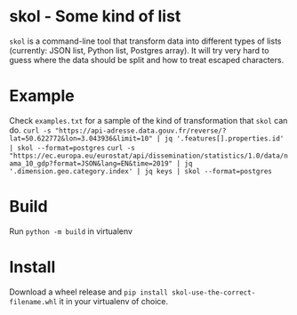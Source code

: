 
# skol - Some kind of list
`skol` is a command-line tool that transform data into different types of lists (currently: JSON list, Python list, Postgres array). It will try very hard to guess where the data should be split and how to treat escaped characters.

# Example
Check `examples.txt` for a sample of the kind of transformation that `skol` can do.
`curl -s "https://api-adresse.data.gouv.fr/reverse/?lat=50.622772&lon=3.043936&limit=10" | jq '.features[].properties.id' | skol --format=postgres`
`curl -s "https://ec.europa.eu/eurostat/api/dissemination/statistics/1.0/data/nama_10_gdp?format=JSON&lang=EN&time=2019" | jq '.dimension.geo.category.index' | jq keys | skol --format=postgres`

# Build
Run `python -m build` in virtualenv

# Install
Download a wheel release and `pip install skol-use-the-correct-filename.whl` it in your virtualenv of choice.
